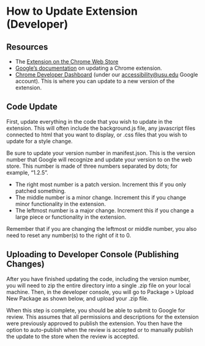 # How to Update Extension (Developer)

## Resources
- The [Extension on the Chrome Web Store](https://chrome.google.com/webstore/detail/kaltura-information/hdfbfjhbcjjcpbbflhofiicpocglmpbn)
- [Google’s documentation](https://developer.chrome.com/docs/webstore/update/) on updating a Chrome extension.
- [Chrome Developer Dashboard](https://chrome.google.com/webstore/devconsole) (under our accessibility@usu.edu Google account). This is where you can update to a new version of the extension. 

## Code Update
First, update everything in the code that you wish to update in the extension. This will often include the background.js file, any javascript files connected to html that you want to display, or .css files that you wish to update for a style change.

Be sure to update your version number in manifest.json. This is the version number that Google will recognize and update your version to on the web store. 
This number is made of three numbers separated by dots; for example, “1.2.5”.
- The right most number is a patch version. Increment this if you only patched something. 
- The middle number is a minor change. Increment this if you change minor functionality in the extension. 
- The leftmost number is a major change. Increment this if you change a large piece or functionality in the extension.

Remember that if you are changing the leftmost or middle number, you also need to reset any number(s) to the right of it to 0.

## Uploading to Developer Console (Publishing Changes)
After you have finished updating the code, including the version number, you will need to zip the entire directory into a single .zip file on your local machine. Then, in the developer console, you will go to Package > Upload New Package as shown below, and upload your .zip file.

When this step is complete, you should be able to submit to Google for review. This assumes that all permissions and descriptions for the extension were previously approved to publish the extension. You then have the option to auto-publish when the review is accepted or to manually publish the update to the store when the review is accepted.
